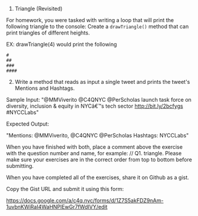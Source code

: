 1) Triangle (Revisited)

 For homework, you were tasked with writing a loop that will print the following triangle to the console:
 Create a ```drawTriangle()``` method that can print triangles of different heights.

 EX: drawTriangle(4) would print the following

```
#
##
###
####
```

2) Write a method that reads as input a single tweet and prints the tweet's Mentions and Hashtags.

Sample Input: "@MMViverito @C4QNYC @PerScholas launch task force on diversity, inclusion & equity in NYCâ€™s tech sector http://bit.ly/2bcfygs  #NYCCLabs"

Expected Output:

"Mentions: @MMViverito, @C4QNYC @PerScholas
Hashtags: NYCCLabs"

When you have finished with both, place a comment above the exercise with the question number and name, for example: // Q1. triangle. Please make sure your exercises are in the correct order from top to bottom before submitting.

When you have completed all of the exercises, share it on Github as a gist.

Copy the Gist URL and submit it using this form:

https://docs.google.com/a/c4q.nyc/forms/d/1Z7S5akFDZ9nAm-1uvbnKWiRaI4WaHNPlEwGr7fWdIVY/edit
